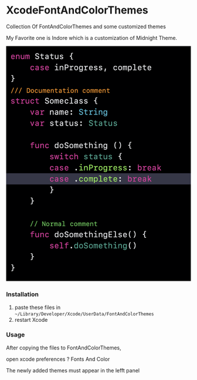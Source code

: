 # XcodeFontAndColorThemes

Collection Of FontAndColorThemes and some customized themes

My Favorite one is Indore which is a customization of Midnight Theme.

![Indore](indore.png?raw=true "Indore")


### Installation

1. paste these files in `~/Library/Developer/Xcode/UserData/FontAndColorThemes`
2. restart Xcode



### Usage

After copying the files to FontAndColorThemes,

open xcode preferences ? Fonts And Color

The newly added themes must appear in the lefft panel
